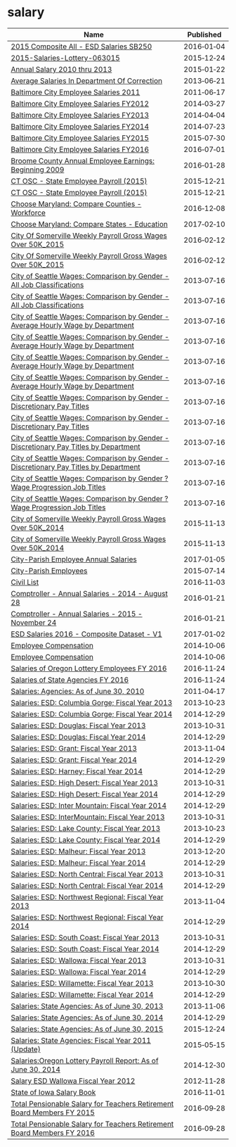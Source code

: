 # salary

Name | Published
---- | ---------
[2015 Composite All - ESD Salaries SB250](../datasets/ee2e-smp3.md) | 2016&#x2011;01&#x2011;04
[2015-Salaries-Lottery-063015](../datasets/a64g-gq3c.md) | 2015&#x2011;12&#x2011;24
[Annual Salary 2010 thru 2013](../datasets/y3ds-rkew.md) | 2015&#x2011;01&#x2011;22
[Average Salaries In Department Of Correction](../datasets/pf7i-ims3.md) | 2013&#x2011;06&#x2011;21
[Baltimore City Employee Salaries 2011](../datasets/ijfz-2v3c.md) | 2011&#x2011;06&#x2011;17
[Baltimore City Employee Salaries FY2012](../datasets/7ymi-bvp3.md) | 2014&#x2011;03&#x2011;27
[Baltimore City Employee Salaries FY2013](../datasets/59xj-us3u.md) | 2014&#x2011;04&#x2011;04
[Baltimore City Employee Salaries FY2014](../datasets/2j28-xzd7.md) | 2014&#x2011;07&#x2011;23
[Baltimore City Employee Salaries FY2015](../datasets/nsfe-bg53.md) | 2015&#x2011;07&#x2011;30
[Baltimore City Employee Salaries FY2016](../datasets/65ac-s4v5.md) | 2016&#x2011;07&#x2011;01
[Broome County Annual Employee Earnings: Beginning 2009](../datasets/jie5-3b37.md) | 2016&#x2011;01&#x2011;28
[CT OSC - State Employee Payroll (2015)](../datasets/fgmk-ht2c.md) | 2015&#x2011;12&#x2011;21
[CT OSC - State Employee Payroll (2015)](../datasets/fgmk-ht2c.md) | 2015&#x2011;12&#x2011;21
[Choose Maryland: Compare Counties - Workforce](../datasets/q7q7-usgm.md) | 2016&#x2011;12&#x2011;08
[Choose Maryland: Compare States - Education](../datasets/3bkz-cttp.md) | 2017&#x2011;02&#x2011;10
[City Of Somerville Weekly Payroll Gross Wages Over 50K_2015](../datasets/gby8-rz93.md) | 2016&#x2011;02&#x2011;12
[City Of Somerville Weekly Payroll Gross Wages Over 50K_2015](../datasets/gby8-rz93.md) | 2016&#x2011;02&#x2011;12
[City of Seattle Wages: Comparison by Gender - All Job Classifications](../datasets/cf52-s8er.md) | 2013&#x2011;07&#x2011;16
[City of Seattle Wages: Comparison by Gender - All Job Classifications](../datasets/cf52-s8er.md) | 2013&#x2011;07&#x2011;16
[City of Seattle Wages: Comparison by Gender - Average Hourly Wage by Department](../datasets/5jqs-k4qf.md) | 2013&#x2011;07&#x2011;16
[City of Seattle Wages: Comparison by Gender - Average Hourly Wage by Department](../datasets/5jqs-k4qf.md) | 2013&#x2011;07&#x2011;16
[City of Seattle Wages: Comparison by Gender - Average Hourly Wage by Department](../datasets/5jqs-k4qf.md) | 2013&#x2011;07&#x2011;16
[City of Seattle Wages: Comparison by Gender - Average Hourly Wage by Department](../datasets/5jqs-k4qf.md) | 2013&#x2011;07&#x2011;16
[City of Seattle Wages: Comparison by Gender - Discretionary Pay Titles](../datasets/tptv-57gf.md) | 2013&#x2011;07&#x2011;16
[City of Seattle Wages: Comparison by Gender - Discretionary Pay Titles](../datasets/tptv-57gf.md) | 2013&#x2011;07&#x2011;16
[City of Seattle Wages: Comparison by Gender - Discretionary Pay Titles by Department](../datasets/k3hs-aykd.md) | 2013&#x2011;07&#x2011;16
[City of Seattle Wages: Comparison by Gender - Discretionary Pay Titles by Department](../datasets/k3hs-aykd.md) | 2013&#x2011;07&#x2011;16
[City of Seattle Wages: Comparison by Gender ?Wage Progression Job Titles](../datasets/k9m8-nhz3.md) | 2013&#x2011;07&#x2011;16
[City of Seattle Wages: Comparison by Gender ?Wage Progression Job Titles](../datasets/k9m8-nhz3.md) | 2013&#x2011;07&#x2011;16
[City of Somerville Weekly Payroll Gross Wages Over 50K_2014](../datasets/vkbx-ipkd.md) | 2015&#x2011;11&#x2011;13
[City of Somerville Weekly Payroll Gross Wages Over 50K_2014](../datasets/vkbx-ipkd.md) | 2015&#x2011;11&#x2011;13
[City-Parish Employee Annual Salaries](../datasets/g5c2-myyj.md) | 2017&#x2011;01&#x2011;05
[City-Parish Employees](../datasets/gyhq-w3h3.md) | 2015&#x2011;07&#x2011;14
[Civil List](../datasets/ye3c-m4ga.md) | 2016&#x2011;11&#x2011;03
[Comptroller - Annual Salaries - 2014 - August 28](../datasets/hdna-35se.md) | 2016&#x2011;01&#x2011;21
[Comptroller - Annual Salaries - 2015 - November 24](../datasets/9tzu-m4zi.md) | 2016&#x2011;01&#x2011;21
[ESD Salaries 2016 - Composite Dataset - V1](../datasets/m7fw-7rb2.md) | 2017&#x2011;01&#x2011;02
[Employee Compensation](../datasets/88g8-5mnd.md) | 2014&#x2011;10&#x2011;06
[Employee Compensation](../datasets/88g8-5mnd.md) | 2014&#x2011;10&#x2011;06
[Salaries of Oregon Lottery Employees FY 2016](../datasets/rjr2-3kwr.md) | 2016&#x2011;11&#x2011;24
[Salaries of State Agencies FY 2016](../datasets/25mj-qtvj.md) | 2016&#x2011;11&#x2011;24
[Salaries: Agencies: As of June 30, 2010](../datasets/ea53-t8fq.md) | 2011&#x2011;04&#x2011;17
[Salaries: ESD: Columbia Gorge; Fiscal Year 2013](../datasets/hszj-wj88.md) | 2013&#x2011;10&#x2011;23
[Salaries: ESD: Columbia Gorge; Fiscal Year 2014](../datasets/pu3s-jn3t.md) | 2014&#x2011;12&#x2011;29
[Salaries: ESD: Douglas: Fiscal Year 2013](../datasets/cffc-rjm2.md) | 2013&#x2011;10&#x2011;31
[Salaries: ESD: Douglas: Fiscal Year 2014](../datasets/kak5-ppph.md) | 2014&#x2011;12&#x2011;29
[Salaries: ESD: Grant: Fiscal Year 2013](../datasets/4n7s-wgfb.md) | 2013&#x2011;11&#x2011;04
[Salaries: ESD: Grant: Fiscal Year 2014](../datasets/6i59-pxde.md) | 2014&#x2011;12&#x2011;29
[Salaries: ESD: Harney; Fiscal Year 2014](../datasets/k4t5-f7qp.md) | 2014&#x2011;12&#x2011;29
[Salaries: ESD: High Desert: Fiscal Year 2013](../datasets/tacf-dqwb.md) | 2013&#x2011;10&#x2011;31
[Salaries: ESD: High Desert: Fiscal Year 2014](../datasets/vd48-qfwz.md) | 2014&#x2011;12&#x2011;29
[Salaries: ESD: Inter Mountain: Fiscal Year 2014](../datasets/tth8-fxzt.md) | 2014&#x2011;12&#x2011;29
[Salaries: ESD: InterMountain: Fiscal Year 2013](../datasets/ctku-jg66.md) | 2013&#x2011;10&#x2011;31
[Salaries: ESD: Lake County: Fiscal Year 2013](../datasets/e5ku-bt49.md) | 2013&#x2011;10&#x2011;23
[Salaries: ESD: Lake County: Fiscal Year 2014](../datasets/isbn-7w3f.md) | 2014&#x2011;12&#x2011;29
[Salaries: ESD: Malheur: Fiscal Year 2013](../datasets/ghk3-vcke.md) | 2013&#x2011;12&#x2011;20
[Salaries: ESD: Malheur: Fiscal Year 2014](../datasets/8hfq-8nxj.md) | 2014&#x2011;12&#x2011;29
[Salaries: ESD: North Central: Fiscal Year 2013](../datasets/czci-kz7t.md) | 2013&#x2011;10&#x2011;31
[Salaries: ESD: North Central: Fiscal Year 2014](../datasets/ts3e-9b3t.md) | 2014&#x2011;12&#x2011;29
[Salaries: ESD: Northwest Regional: Fiscal Year 2013](../datasets/qdwk-qyz8.md) | 2013&#x2011;11&#x2011;04
[Salaries: ESD: Northwest Regional: Fiscal Year 2014](../datasets/kesa-unup.md) | 2014&#x2011;12&#x2011;29
[Salaries: ESD: South Coast: Fiscal Year 2013](../datasets/wmah-dvqq.md) | 2013&#x2011;10&#x2011;31
[Salaries: ESD: South Coast: Fiscal Year 2014](../datasets/t6zu-9m47.md) | 2014&#x2011;12&#x2011;29
[Salaries: ESD: Wallowa: Fiscal Year 2013](../datasets/vxmm-hr8n.md) | 2013&#x2011;10&#x2011;31
[Salaries: ESD: Wallowa: Fiscal Year 2014](../datasets/9q76-fhkj.md) | 2014&#x2011;12&#x2011;29
[Salaries: ESD: Willamette: Fiscal Year 2013](../datasets/2n52-snt9.md) | 2013&#x2011;10&#x2011;30
[Salaries: ESD: Willamette: Fiscal Year 2014](../datasets/vh2c-wmpt.md) | 2014&#x2011;12&#x2011;29
[Salaries: State Agencies: As of June 30, 2013](../datasets/vw6n-9dcq.md) | 2013&#x2011;11&#x2011;06
[Salaries: State Agencies: As of June 30, 2014](../datasets/q3ai-fubz.md) | 2014&#x2011;12&#x2011;29
[Salaries: State Agencies: As of June 30, 2015](../datasets/hhpp-4kra.md) | 2015&#x2011;12&#x2011;24
[Salaries: State Agencies: Fiscal Year 2011 (Update)](../datasets/39sj-t87v.md) | 2015&#x2011;05&#x2011;15
[Salaries:Oregon Lottery Payroll Report: As of June 30, 2014](../datasets/6ph2-h5rr.md) | 2014&#x2011;12&#x2011;30
[Salary ESD Wallowa Fiscal Year 2012](../datasets/9ez6-a7sk.md) | 2012&#x2011;11&#x2011;28
[State of Iowa Salary Book](../datasets/s3p7-wy6w.md) | 2016&#x2011;11&#x2011;01
[Total Pensionable Salary for Teachers Retirement Board Members FY 2015](../datasets/6b9p-qjxh.md) | 2016&#x2011;09&#x2011;28
[Total Pensionable Salary for Teachers Retirement Board Members FY 2016](../datasets/gza8-cqde.md) | 2016&#x2011;09&#x2011;28

